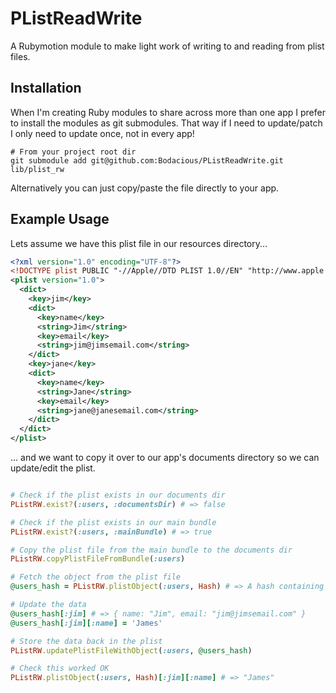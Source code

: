 # PListReadWrite

A Rubymotion module to make light work of writing to and reading from plist files.

## Installation

When I'm creating Ruby modules to share across more than one app I prefer to install the modules as git submodules.
That way if I need to update/patch I only need to update once, not in every app!

    # From your project root dir
    git submodule add git@github.com:Bodacious/PListReadWrite.git lib/plist_rw
    
Alternatively you can just copy/paste the file directly to your app.

## Example Usage

Lets assume we have this plist file in our resources directory...

``` xml
<?xml version="1.0" encoding="UTF-8"?>
<!DOCTYPE plist PUBLIC "-//Apple//DTD PLIST 1.0//EN" "http://www.apple.com/DTDs/PropertyList-1.0.dtd">
<plist version="1.0">
  <dict>
    <key>jim</key>
    <dict>
      <key>name</key>
      <string>Jim</string>
      <key>email</key>
      <string>jim@jimsemail.com</string>
    </dict>
    <key>jane</key>
    <dict>
      <key>name</key>
      <string>Jane</string>
      <key>email</key>
      <string>jane@janesemail.com</string>
    </dict>
  </dict>
</plist>
```

... and we want to copy it over to our app's documents directory so we can update/edit the plist.

``` ruby

# Check if the plist exists in our documents dir
PListRW.exist?(:users, :documentsDir) # => false

# Check if the plist exists in our main bundle
PListRW.exist?(:users, :mainBundle) # => true

# Copy the plist file from the main bundle to the documents dir
PListRW.copyPlistFileFromBundle(:users)

# Fetch the object from the plist file
@users_hash = PListRW.plistObject(:users, Hash) # => A hash containing the User data

# Update the data
@users_hash[:jim] # => { name: "Jim", email: "jim@jimsemail.com" }
@users_hash[:jim][:name] = 'James'

# Store the data back in the plist
PListRW.updatePlistFileWithObject(:users, @users_hash)

# Check this worked OK
PListRW.plistObject(:users, Hash)[:jim][:name] # => "James"
```